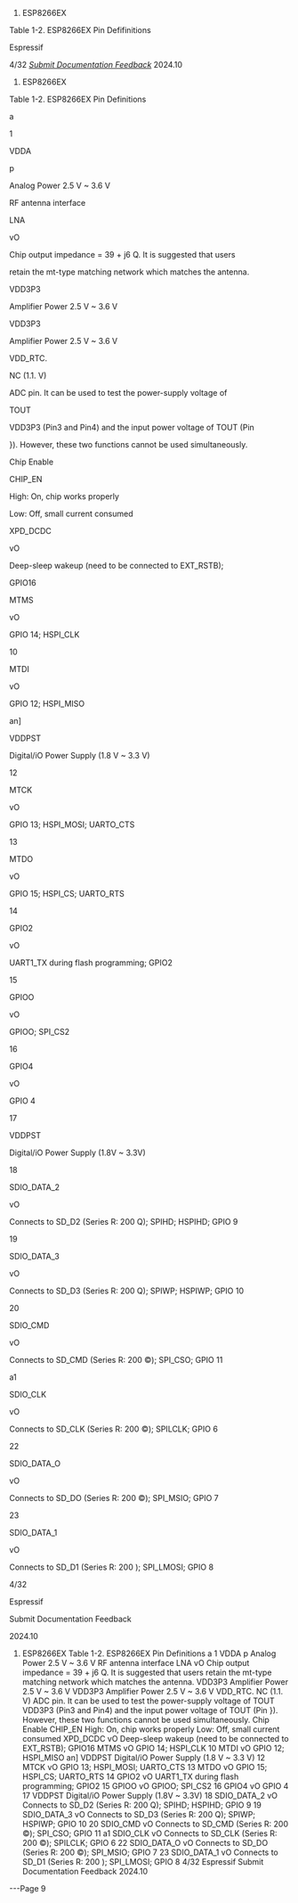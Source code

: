 1. ESP8266EX


Table 1-2. ESP8266EX Pin Defifinitions







Espressif


4/32
*[Submit Documentation Feedback](https://www.espressif.com/en/company/documents/documentation_feedback?docId=2667&sections=&version=2.8)* 2024.10



1. ESP8266EX

Table 1-2. ESP8266EX Pin Definitions

a

1

VDDA

p

Analog Power 2.5 V ~ 3.6 V

RF antenna interface

LNA

vO

Chip output impedance = 39 + j6 Q. It is suggested that users

retain the mt-type matching network which matches the antenna.

VDD3P3

Amplifier Power 2.5 V ~ 3.6 V

VDD3P3

Amplifier Power 2.5 V ~ 3.6 V

VDD_RTC.

NC (1.1. V)

ADC pin. It can be used to test the power-supply voltage of

TOUT

VDD3P3 (Pin3 and Pin4) and the input power voltage of TOUT (Pin

}). However, these two functions cannot be used simultaneously.

Chip Enable

CHIP_EN

High: On, chip works properly

Low: Off, small current consumed

XPD_DCDC

vO

Deep-sleep wakeup (need to be connected to EXT_RSTB);

GPIO16

MTMS

vO

GPIO 14; HSPI_CLK

10

MTDI

vO

GPIO 12; HSPI_MISO

an]

VDDPST

Digital/iO Power Supply (1.8 V ~ 3.3 V)

12

MTCK

vO

GPIO 13; HSPI_MOSI; UARTO_CTS

13

MTDO

vO

GPIO 15; HSPI_CS; UARTO_RTS

14

GPIO2

vO

UART1_TX during flash programming; GPIO2

15

GPIOO

vO

GPIOO; SPI_CS2

16

GPIO4

vO

GPIO 4

17

VDDPST

Digital/iO Power Supply (1.8V ~ 3.3V)

18

SDIO_DATA_2

vO

Connects to SD_D2 (Series R: 200 Q); SPIHD; HSPIHD; GPIO 9

19

SDIO_DATA_3

vO

Connects to SD_D3 (Series R: 200 Q); SPIWP; HSPIWP; GPIO 10

20

SDIO_CMD

vO

Connects to SD_CMD (Series R: 200 ©); SPI_CSO; GPIO 11

a1

SDIO_CLK

vO

Connects to SD_CLK (Series R: 200 ©); SPILCLK; GPIO 6

22

SDIO_DATA_O

vO

Connects to SD_DO (Series R: 200 ©); SPI_MSIO; GPIO 7

23

SDIO_DATA_1

vO

Connects to SD_D1 (Series R: 200 ); SPI_LMOSI; GPIO 8

4/32

Espressif

Submit Documentation Feedback

2024.10

1. ESP8266EX
Table 1-2. ESP8266EX Pin Definitions
a
1 VDDA p Analog Power 2.5 V ~ 3.6 V
RF antenna interface
LNA vO Chip output impedance = 39 + j6 Q. It is suggested that users
retain the mt-type matching network which matches the antenna.
VDD3P3 Amplifier Power 2.5 V ~ 3.6 V
VDD3P3 Amplifier Power 2.5 V ~ 3.6 V
VDD_RTC. NC (1.1. V)
ADC pin. It can be used to test the power-supply voltage of
TOUT VDD3P3 (Pin3 and Pin4) and the input power voltage of TOUT (Pin
}). However, these two functions cannot be used simultaneously.
Chip Enable
CHIP_EN High: On, chip works properly
Low: Off, small current consumed
XPD_DCDC vO
Deep-sleep wakeup (need to be connected to EXT_RSTB);
GPIO16
MTMS vO GPIO 14; HSPI_CLK
10 MTDI vO GPIO 12; HSPI_MISO
an] VDDPST Digital/iO Power Supply (1.8 V ~ 3.3 V)
12 MTCK vO GPIO 13; HSPI_MOSI; UARTO_CTS
13 MTDO vO GPIO 15; HSPI_CS; UARTO_RTS
14 GPIO2 vO UART1_TX during flash programming; GPIO2
15 GPIOO vO GPIOO; SPI_CS2
16 GPIO4 vO GPIO 4
17 VDDPST Digital/iO Power Supply (1.8V ~ 3.3V)
18 SDIO_DATA_2 vO Connects to SD_D2 (Series R: 200 Q); SPIHD; HSPIHD; GPIO 9
19 SDIO_DATA_3 vO Connects to SD_D3 (Series R: 200 Q); SPIWP; HSPIWP; GPIO 10
20 SDIO_CMD vO Connects to SD_CMD (Series R: 200 ©); SPI_CSO; GPIO 11
a1 SDIO_CLK vO Connects to SD_CLK (Series R: 200 ©); SPILCLK; GPIO 6
22 SDIO_DATA_O vO Connects to SD_DO (Series R: 200 ©); SPI_MSIO; GPIO 7
23 SDIO_DATA_1 vO Connects to SD_D1 (Series R: 200 ); SPI_LMOSI; GPIO 8
4/32
Espressif Submit Documentation Feedback 2024.10


---Page 9 

